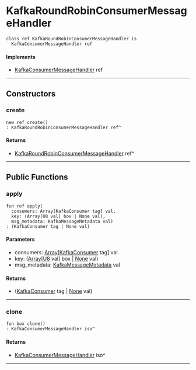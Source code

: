 # KafkaRoundRobinConsumerMessageHandler

```pony
class ref KafkaRoundRobinConsumerMessageHandler is
  KafkaConsumerMessageHandler ref
```

#### Implements

* [KafkaConsumerMessageHandler](pony-kafka-KafkaConsumerMessageHandler) ref

---

## Constructors

### create

```pony
new ref create()
: KafkaRoundRobinConsumerMessageHandler ref^
```

#### Returns

* [KafkaRoundRobinConsumerMessageHandler](pony-kafka-KafkaRoundRobinConsumerMessageHandler) ref^

---

## Public Functions

### apply

```pony
fun ref apply(
  consumers: Array[KafkaConsumer tag] val,
  key: (Array[U8 val] box | None val),
  msg_metadata: KafkaMessageMetadata val)
: (KafkaConsumer tag | None val)
```
#### Parameters

*   consumers: [Array](builtin-Array)\[[KafkaConsumer](pony-kafka-KafkaConsumer) tag\] val
*   key: ([Array](builtin-Array)\[[U8](builtin-U8) val\] box | [None](builtin-None) val)
*   msg_metadata: [KafkaMessageMetadata](pony-kafka-KafkaMessageMetadata) val

#### Returns

* ([KafkaConsumer](pony-kafka-KafkaConsumer) tag | [None](builtin-None) val)

---

### clone

```pony
fun box clone()
: KafkaConsumerMessageHandler iso^
```

#### Returns

* [KafkaConsumerMessageHandler](pony-kafka-KafkaConsumerMessageHandler) iso^

---

